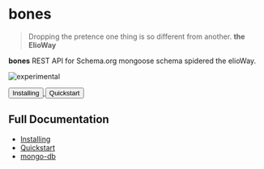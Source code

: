 # bones

> Dropping the pretence one thing is so different from another. **the ElioWay**

**bones** REST API for Schema.org mongoose schema spidered the elioWay.

![experimental](https://elioway.gitlab.io/static/experimental.png "experimental")

<div><a href="installing.html">
  <button>Installing</button>
</a>
    <a href="quickstart.html">
  <button>Quickstart</button>
</a></div>

## Full Documentation

- [Installing](installing.html)
- [Quickstart](quickstart.html)
- [mongo-db](mongo-db.html)
